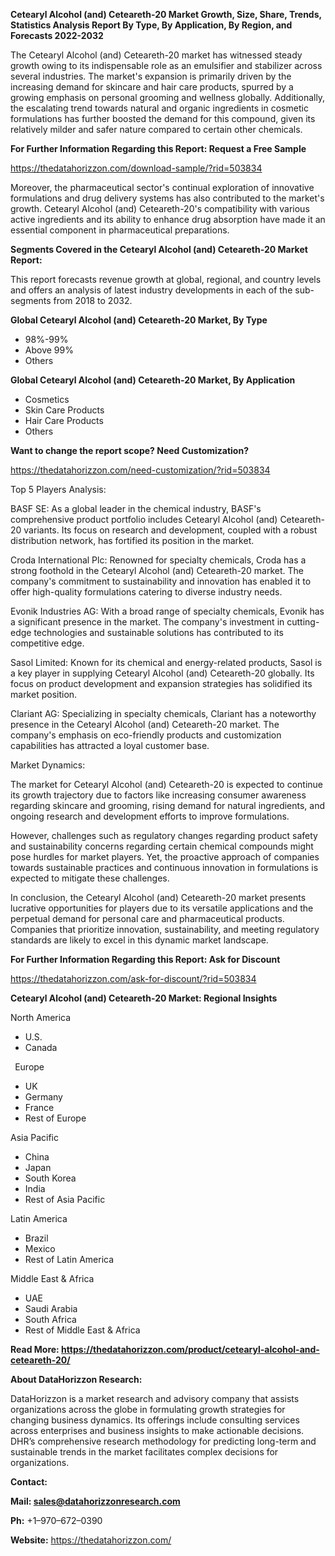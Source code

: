 ﻿**Cetearyl Alcohol (and) Ceteareth-20  Market Growth, Size, Share, Trends, Statistics Analysis Report By Type, By Application, By Region, and Forecasts 2022-2032**

The Cetearyl Alcohol (and) Ceteareth-20 market has witnessed steady growth owing to its indispensable role as an emulsifier and stabilizer across several industries. The market's expansion is primarily driven by the increasing demand for skincare and hair care products, spurred by a growing emphasis on personal grooming and wellness globally. Additionally, the escalating trend towards natural and organic ingredients in cosmetic formulations has further boosted the demand for this compound, given its relatively milder and safer nature compared to certain other chemicals. 

**For Further Information Regarding this Report: Request a Free Sample**	

<https://thedatahorizzon.com/download-sample/?rid=503834> 

Moreover, the pharmaceutical sector's continual exploration of innovative formulations and drug delivery systems has also contributed to the market's growth. Cetearyl Alcohol (and) Ceteareth-20's compatibility with various active ingredients and its ability to enhance drug absorption have made it an essential component in pharmaceutical preparations. 

**Segments Covered in the Cetearyl Alcohol (and) Ceteareth-20 Market Report:** 

This report forecasts revenue growth at global, regional, and country levels and offers an analysis of latest industry developments in each of the sub-segments from 2018 to 2032.

**Global Cetearyl Alcohol (and) Ceteareth-20 Market, By Type**

- 98%-99%
- Above 99%
- Others

**Global Cetearyl Alcohol (and) Ceteareth-20 Market, By Application**

- Cosmetics
- Skin Care Products
- Hair Care Products
- Others


**Want to change the report scope? Need Customization?**

<https://thedatahorizzon.com/need-customization/?rid=503834> 

Top 5 Players Analysis:

BASF SE: As a global leader in the chemical industry, BASF's comprehensive product portfolio includes Cetearyl Alcohol (and) Ceteareth-20 variants. Its focus on research and development, coupled with a robust distribution network, has fortified its position in the market.

Croda International Plc: Renowned for specialty chemicals, Croda has a strong foothold in the Cetearyl Alcohol (and) Ceteareth-20 market. The company's commitment to sustainability and innovation has enabled it to offer high-quality formulations catering to diverse industry needs.

Evonik Industries AG: With a broad range of specialty chemicals, Evonik has a significant presence in the market. The company's investment in cutting-edge technologies and sustainable solutions has contributed to its competitive edge.

Sasol Limited: Known for its chemical and energy-related products, Sasol is a key player in supplying Cetearyl Alcohol (and) Ceteareth-20 globally. Its focus on product development and expansion strategies has solidified its market position.

Clariant AG: Specializing in specialty chemicals, Clariant has a noteworthy presence in the Cetearyl Alcohol (and) Ceteareth-20 market. The company's emphasis on eco-friendly products and customization capabilities has attracted a loyal customer base.

Market Dynamics:

The market for Cetearyl Alcohol (and) Ceteareth-20 is expected to continue its growth trajectory due to factors like increasing consumer awareness regarding skincare and grooming, rising demand for natural ingredients, and ongoing research and development efforts to improve formulations.

However, challenges such as regulatory changes regarding product safety and sustainability concerns regarding certain chemical compounds might pose hurdles for market players. Yet, the proactive approach of companies towards sustainable practices and continuous innovation in formulations is expected to mitigate these challenges.

In conclusion, the Cetearyl Alcohol (and) Ceteareth-20 market presents lucrative opportunities for players due to its versatile applications and the perpetual demand for personal care and pharmaceutical products. Companies that prioritize innovation, sustainability, and meeting regulatory standards are likely to excel in this dynamic market landscape.

**For Further Information Regarding this Report: Ask for Discount**	

<https://thedatahorizzon.com/ask-for-discount/?rid=503834>  

**Cetearyl Alcohol (and) Ceteareth-20 Market: Regional Insights**

North America

- U.S.
- Canada

` `Europe

- UK
- Germany
- France
- Rest of Europe

Asia Pacific

- China
- Japan
- South Korea
- India
- Rest of Asia Pacific

Latin America

- Brazil
- Mexico
- Rest of Latin America

Middle East & Africa

- UAE
- Saudi Arabia
- South Africa
- Rest of Middle East & Africa

**Read More: <https://thedatahorizzon.com/product/cetearyl-alcohol-and-ceteareth-20/>** 

**About DataHorizzon Research:**

DataHorizzon is a market research and advisory company that assists organizations across the globe in formulating growth strategies for changing business dynamics. Its offerings include consulting services across enterprises and business insights to make actionable decisions. DHR’s comprehensive research methodology for predicting long-term and sustainable trends in the market facilitates complex decisions for organizations.

**Contact:**

**Mail: <sales@datahorizzonresearch.com>**

**Ph:** +1–970–672–0390

**Website:** <https://thedatahorizzon.com/>

